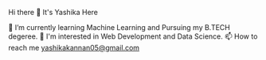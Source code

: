  Hi there 👋 It's Yashika Here

 🌱 I’m currently learning Machine Learning and Pursuing my B.TECH degeree.
 👀 I'm interested in Web Development and Data Science.
 📫 How to reach me yashikakannan05@gmail.com
